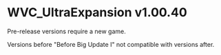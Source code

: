 # WVC_UltraExpansion v1.00.40

Pre-release versions require a new game.

Versions before "Before Big Update I" not compatible with versions after.
